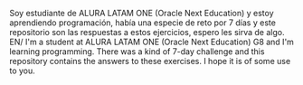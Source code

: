 Soy estudiante de ALURA LATAM ONE (Oracle Next Education) y estoy aprendiendo programación, había una especie de reto por 7 días y este repositorio son las respuestas a estos ejercicios, espero les sirva de algo.
EN/ I'm a student at ALURA LATAM ONE (Oracle Next Education) G8 and I'm learning programming. There was a kind of 7-day challenge and this repository contains the answers to these exercises. I hope it is of some use to you.
